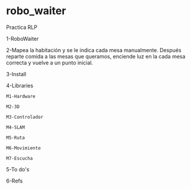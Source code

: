 # robo_waiter
Practica RLP 

1-RoboWaiter

2-Mapea la habitación y se le indica cada mesa manualmente. Después reparte comida a las mesas que queramos, enciende luz en la cada mesa correcta y vuelve a un punto inicial.

3-Install

4-Libraries

    M1-Hardware
    
    M2-3D
    
    M3-Controlador
    
    M4-SLAM
    
    M5-Ruta
    
    M6-Movimiento
    
    M7-Escucha
  
5-To do's

6-Refs
